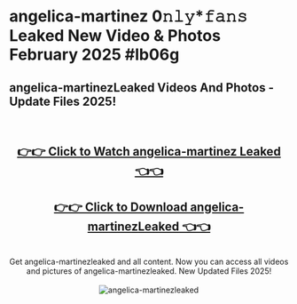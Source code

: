 # angelica-martinez 0𝚗𝚕𝚢*𝚏𝚊𝚗𝚜 Leaked New Video & Photos February 2025 #lb06g

<h2>angelica-martinezLeaked Videos And Photos - Update Files 2025!</h2>
<br>
<div align="center">
<h2><a href="https://mediaupload.pro?title=angelica-martinez&ref=11F" rel="nofollow">👉👉 Click to Watch angelica-martinez Leaked 👈👈</a></h2>
<h2><a href="https://mediaupload.pro?title=angelica-martinez&ref=11F" rel="nofollow">👉👉 Click to Download angelica-martinezLeaked 👈👈</a></h2>
<br>
Get angelica-martinezleaked and all content. Now you can access all videos and pictures of angelica-martinezleaked. New Updated Files 2025!
<br>
<br>
<a href="https://mediaupload.pro?title=angelica-martinez&ref=11F" rel="nofollow" data-target="animated-image.originalLink"><img src="https://i.ibb.co/Gkj2r4b/banner.png" alt="angelica-martinezleaked" style="max-width: 100%; display: inline-block;" data-target="animated-image.originalImage"></a>
</div>
<br>

